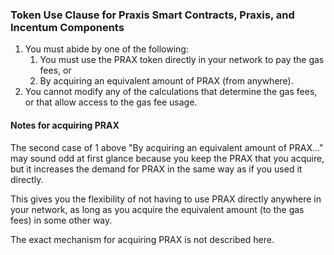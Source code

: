 ### Token Use Clause for Praxis Smart Contracts, Praxis, and Incentum Components

1. You must abide by one of the following:
   1. You must use the PRAX token directly in your network to pay the gas fees, or
   2. By acquiring an equivalent amount of PRAX (from anywhere).
2. You cannot modify any of the calculations that determine the gas fees, or that allow access to the gas fee usage.

#### Notes for acquiring PRAX

The second case of 1 above "By acquiring an equivalent amount of PRAX..." may sound odd at first glance because you keep the PRAX that you
acquire, but it increases the demand for PRAX in the same way as if you used it directly.

This gives you the flexibility of not having to use PRAX directly anywhere in your network, as long as you acquire the equivalent amount (to the gas fees) in some other way.

The exact mechanism for acquiring PRAX is not described here.

